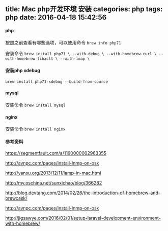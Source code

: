 title: Mac php开发环境 安装
categories: php
tags: php
date: 2016-04-18 15:42:56
---



#### php

按照之前查看有哪些选项，可以使用命令
``
  brew info php71
``

安装命令
``
brew install php71 \
--with-debug \
--with-homebrew-curl \
--with-homebrew-libxslt \
--with-imap \
``

#### 安装php xdebug
  ``
  brew install php71-xdebug --build-from-source
  ``

#### mysql

安装命令
``
brew install mysql
``

#### nginx
安装命令
``
brew install nginx
``

#### 参考资料
https://segmentfault.com/a/1190000002963355

http://avnpc.com/pages/install-lnmp-on-osx

http://yansu.org/2013/12/11/lamp-in-mac.html

http://my.oschina.net/sunxichao/blog/366282

http://blog.devtang.com/2014/02/26/the-introduction-of-homebrew-and-brewcask/

http://avnpc.com/pages/install-lnmp-on-osx

http://jigsawye.com/2016/02/01/setup-laravel-development-environment-with-homebrew/
